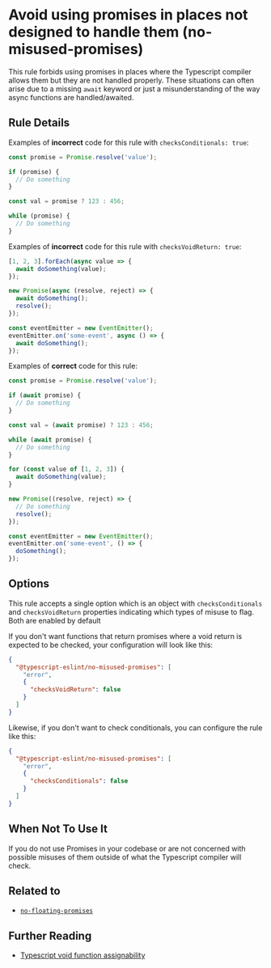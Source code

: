# Avoid using promises in places not designed to handle them (no-misused-promises)

This rule forbids using promises in places where the Typescript compiler
allows them but they are not handled properly. These situations can often arise
due to a missing `await` keyword or just a misunderstanding of the way async
functions are handled/awaited.

## Rule Details

Examples of **incorrect** code for this rule with `checksConditionals: true`:

```ts
const promise = Promise.resolve('value');

if (promise) {
  // Do something
}

const val = promise ? 123 : 456;

while (promise) {
  // Do something
}
```

Examples of **incorrect** code for this rule with `checksVoidReturn: true`:

```ts
[1, 2, 3].forEach(async value => {
  await doSomething(value);
});

new Promise(async (resolve, reject) => {
  await doSomething();
  resolve();
});

const eventEmitter = new EventEmitter();
eventEmitter.on('some-event', async () => {
  await doSomething();
});
```

Examples of **correct** code for this rule:

```ts
const promise = Promise.resolve('value');

if (await promise) {
  // Do something
}

const val = (await promise) ? 123 : 456;

while (await promise) {
  // Do something
}

for (const value of [1, 2, 3]) {
  await doSomething(value);
}

new Promise((resolve, reject) => {
  // Do something
  resolve();
});

const eventEmitter = new EventEmitter();
eventEmitter.on('some-event', () => {
  doSomething();
});
```

## Options

This rule accepts a single option which is an object with `checksConditionals`
and `checksVoidReturn` properties indicating which types of misuse to flag.
Both are enabled by default

If you don't want functions that return promises where a void return is
expected to be checked, your configuration will look like this:

```json
{
  "@typescript-eslint/no-misused-promises": [
    "error",
    {
      "checksVoidReturn": false
    }
  ]
}
```

Likewise, if you don't want to check conditionals, you can configure the rule
like this:

```json
{
  "@typescript-eslint/no-misused-promises": [
    "error",
    {
      "checksConditionals": false
    }
  ]
}
```

## When Not To Use It

If you do not use Promises in your codebase or are not concerned with possible
misuses of them outside of what the Typescript compiler will check.

## Related to

- [`no-floating-promises`](./no-floating-promises.md)

## Further Reading

- [Typescript void function assignability](https://github.com/Microsoft/TypeScript/wiki/FAQ#why-are-functions-returning-non-void-assignable-to-function-returning-void)

